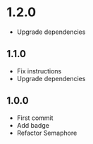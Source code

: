 # 1.2.0
+ Upgrade dependencies

## 1.1.0
+ Fix instructions
+ Upgrade dependencies

## 1.0.0
+ First commit
+ Add badge
+ Refactor Semaphore